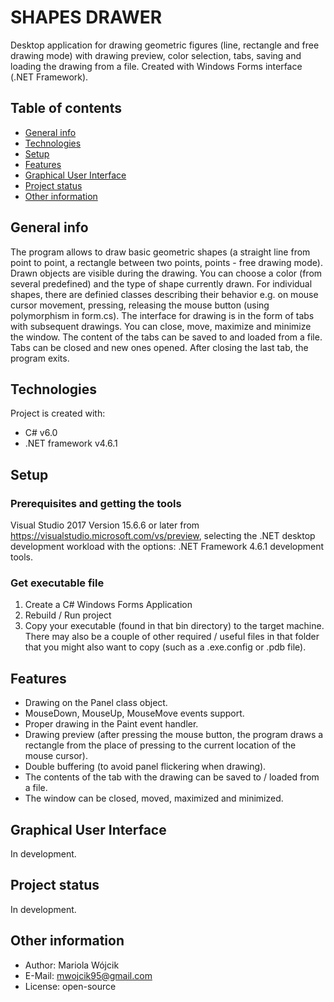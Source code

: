 # SHAPES DRAWER
Desktop application for drawing geometric figures (line, rectangle and free drawing mode) with drawing preview, color selection, tabs, saving and loading the drawing from a file. Created with Windows Forms interface (.NET Framework).  

## Table of contents
* [General info](#general-info)
* [Technologies](#technologies)
* [Setup](#setup)
* [Features](#features)
* [Graphical User Interface](#graphical-user-interface)
* [Project status](#project-status)
* [Other information](#other-information)

## General info 
The program allows to draw basic geometric shapes (a straight line from point to point, a rectangle between two points, points - free drawing mode). Drawn objects are visible during the drawing. You can choose a color (from several predefined) and the type of shape currently drawn.
For individual shapes, there are definied classes describing their behavior e.g. on mouse cursor movement, pressing, releasing the mouse button (using polymorphism in form.cs).
The interface for drawing is in the form of tabs with subsequent drawings. You can close, move, maximize and minimize the window. The content of the tabs can be saved to and loaded from a file. Tabs can be closed and new ones opened. After closing the last tab, the program exits.

## Technologies
Project is created with: 
* C# v6.0
* .NET framework  v4.6.1

## Setup 
### Prerequisites and getting the tools
Visual Studio 2017 Version 15.6.6 or later from https://visualstudio.microsoft.com/vs/preview, selecting the .NET desktop development workload with the options: .NET Framework 4.6.1 development tools.

### Get executable file
1. Create a C# Windows Forms Application
2. Rebuild / Run project 
3. Copy your executable (found in that bin directory) to the target machine. There may also be a couple of other required / useful files in that folder that you might also want to copy (such as a .exe.config or .pdb file). 

## Features
* Drawing on the Panel class object.
* MouseDown, MouseUp, MouseMove events support.
* Proper drawing in the Paint event handler.
* Drawing preview (after pressing the mouse button, the program draws a rectangle from the place of pressing to the current location of the mouse cursor).
* Double buffering (to avoid panel flickering when drawing).
* The contents of the tab with the drawing can be saved to / loaded from a file.
* The window can be closed, moved, maximized and minimized.

## Graphical User Interface
In development. 

## Project status 
In development. 

## Other information
* Author: Mariola Wójcik
* E-Mail: mwojcik95@gmail.com 
* License: open-source 
